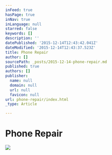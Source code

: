 ```yaml
---
inFeed: true
hasPage: true
inNav: true
inLanguage: null
starred: false
keywords: []
description: ''
datePublished: '2015-12-14T12:43:42.041Z'
dateModified: '2015-12-14T12:43:37.523Z'
title: Phone Repair
author: []
sourcePath: _posts/2015-12-14-phone-repair.md
published: true
authors: []
publisher:
  name: null
  domain: null
  url: null
  favicon: null
url: phone-repair/index.html
_type: Article

---
```

# Phone Repair
![](https://the-grid-user-content.s3-us-west-2.amazonaws.com/da9e2b2b-42c3-4bad-b693-8bbb5f1441bc.jpg)